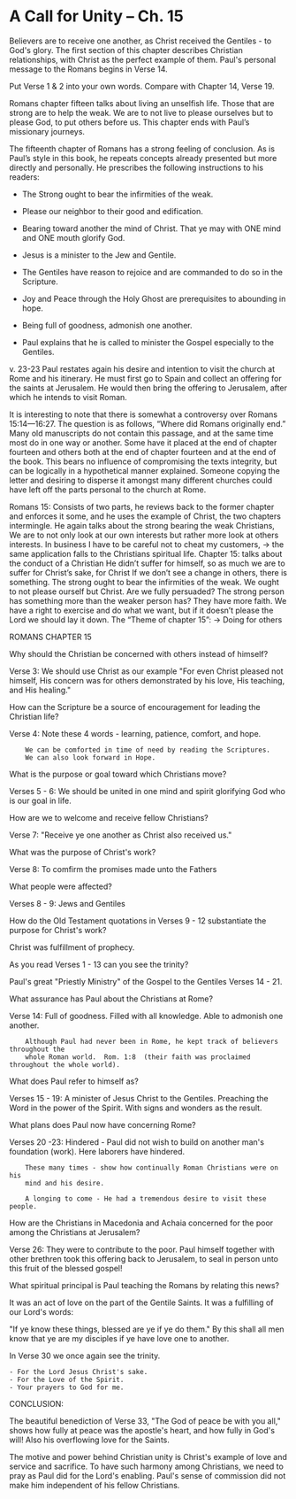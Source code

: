 
# A Call for Unity – Ch. 15
Believers are to receive one another, as Christ received the Gentiles - to God's glory.  The first section of this chapter describes Christian relationships, with Christ as the perfect example of them.  Paul's personal message to the Romans begins in Verse 14.

Put Verse 1 & 2 into your own words.  Compare with Chapter 14, Verse 19.

Romans chapter fifteen talks about living an unselfish life.  Those that are strong are to help the weak.  We are to not live to please ourselves but to please God, to put others before us.  This chapter ends with Paul’s missionary journeys.


The fifteenth chapter of Romans has a strong feeling of conclusion. As is Paul’s style in this book, he repeats concepts already presented but more directly and personally. He prescribes the following instructions to his readers:

- The Strong ought to bear the infirmities of the weak.

- Please our neighbor to their good and edification.

- Bearing toward another the mind of Christ. That ye may with ONE mind and ONE mouth glorify God.

- Jesus is a minister to the Jew and Gentile.

- The Gentiles have reason to rejoice and are commanded to do so in the Scripture.

- Joy and Peace through the Holy Ghost are prerequisites to abounding in hope.

- Being full of goodness, admonish one another.

- Paul explains that he is called to minister the Gospel especially to the Gentiles.


v. 23-23 Paul restates again his desire and intention to visit the church at Rome and his itinerary. He must first go to Spain and collect an offering for the saints at Jerusalem. He would then bring the offering to Jerusalem, after which he intends to visit Roman.

It is interesting to note that there is somewhat a controversy over Romans 15:14—16:27. The question is as follows, “Where did Romans originally end.” Many old manuscripts do not contain this passage, and at the same time most do in one way or another. Some have it placed at the end of chapter fourteen and others both at the end of chapter fourteen and at the end of the book. This bears no influence of compromising the texts integrity, but can be logically in a hypothetical manner explained. Someone copying the letter and desiring to disperse it amongst many different churches could have left off the parts personal to the church at Rome.


Romans 15:
Consists of two parts, he reviews back to the former chapter and enforces it some, and he uses the example of Christ, the two chapters intermingle.
He again talks about the strong bearing the weak Christians, We are to not only look at our own interests but rather more look at others interests.
In business I have to be careful not to cheat my customers, → the same application falls to the Christians spiritual life.
Chapter 15: talks about the conduct of a Christian
He didn’t suffer for himself, so as much we are to suffer for Christ’s sake, for Christ
If we don’t see a change in others, there is something.
The strong ought to bear the infirmities of the weak. We ought to not please ourself but Christ.
Are we fully persuaded?
The strong person has something more than the weaker person has? They have more faith.
We have a right to exercise and do what we want, but if it doesn’t please the Lord we should lay it down.
The “Theme of chapter 15”: → Doing for others




ROMANS CHAPTER 15








Why should the Christian be concerned with others instead of himself?

Verse 3:		We should use Christ as our example "For even Christ pleased not himself, His concern
		was for others demonstrated by his love, His teaching, and His healing."


How can the Scripture be a source of encouragement for leading the Christian life?

Verse 4:		Note these 4 words - learning,  patience,  comfort,  and hope.

		We can be comforted in time of need by reading the Scriptures.
		We can also look forward in Hope.


What is the purpose or goal toward which Christians move?

Verses 5 - 6:	We should be united in one mind and spirit glorifying God who is our goal in life.


How are we to welcome and receive fellow Christians?

Verse 7:		"Receive ye one another as Christ also received us."


What was the purpose of Christ's work?

Verse 8:		To comfirm the promises made unto the Fathers


What people were affected?

Verses 8 - 9:	Jews and Gentiles


How do the Old Testament quotations in Verses 9 - 12 substantiate the purpose for Christ's work?

Christ was fulfillment of prophecy.

As you read Verses 1 - 13 can you see the trinity?








Paul's great "Priestly Ministry" of the Gospel to the Gentiles Verses 14 - 21.


What assurance has Paul about the Christians at Rome?

Verse 14:	Full of goodness.
		Filled with all knowledge.
		Able to admonish one another.

		Although Paul had never been in Rome, he kept track of believers throughout the
		whole Roman world.  Rom. 1:8  (their faith was proclaimed throughout the whole world).


What does Paul refer to himself as?

Verses 15 - 19:	A minister of Jesus Christ to the Gentiles.  Preaching the Word in the power of the Spirit.
		With signs and wonders as the result.


What plans does Paul now have concerning Rome?

Verses 20 -23:	Hindered - Paul did not wish to build on another man's foundation (work).
		Here laborers have hindered.

		These many times - show how continually Roman Christians were on his
		mind and his desire.

		A longing to come - He had a tremendous desire to visit these people.


How are the Christians in Macedonia and Achaia concerned for the poor among the Christians at Jerusalem?

Verse 26:	They were to contribute to the poor.  Paul himself together with other brethren took
		this offering back to Jerusalem, to seal in person unto this fruit of the blessed gospel!


What spiritual principal is Paul teaching the Romans by relating this news?

It was an act of love on the part of the Gentile Saints.  It was a fulfilling of our Lord's words:

"If ye know these things, blessed are ye if ye do them."  By this shall all men know that ye are my disciples if ye have love one to another.


In Verse 30 we once again see the trinity.

	- For the Lord Jesus Christ's sake.
	- For the Love of the Spirit.
	- Your prayers to God for me.


CONCLUSION:  

The beautiful benediction of Verse 33, "The God of peace be with you all," shows how fully at peace was the apostle's heart, and how fully in God's will!  Also his overflowing love for the Saints.

The motive and power behind Christian unity is Christ's example of love and service and sacrifice.  To have such harmony among Christians, we need to pray as Paul did for the Lord's enabling.  Paul's sense of commission did not make him independent of his fellow Christians.
